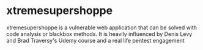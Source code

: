 # xtremesupershoppe
xtremesupershoppe is a vulnerable web application that can be solved with code analysis or blackbox methods. It is heavily influenced by Denis Levy and Brad Traversy's Udemy course and a real life pentest engagement
